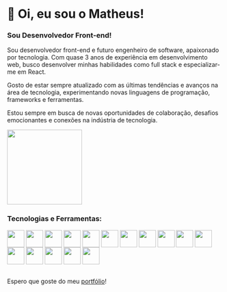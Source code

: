 # :rocket: Oi, eu sou o Matheus!

### Sou Desenvolvedor Front-end!

<!-- Sou desenvolvedor Front-end e trabalho na empresa <a href="https://siteswp.com.br/" target="_blank">SitesWP</a>! -->

Sou desenvolvedor front-end e futuro engenheiro de software, apaixonado por tecnologia. Com quase 3 anos de experiência em desenvolvimento web, busco desenvolver minhas habilidades como full stack e especializar-me em React.

Gosto de estar sempre atualizado com as últimas tendências e avanços na área de tecnologia, experimentando novas linguagens de programação, frameworks e ferramentas.

Estou sempre em busca de novas oportunidades de colaboração, desafios emocionantes e conexões na indústria de tecnologia.

  <img height="175em" src="https://github-readme-stats.vercel.app/api/top-langs/?username=matheus-curvelo&layout=compact&theme=dracula" />

### Tecnologias e Ferramentas: <br>

<div style="display:inline-block; pointer-events: none;">

<img align="center" src="https://cdn.jsdelivr.net/gh/devicons/devicon@latest/icons/html5/html5-original.svg" width="40" height="40" />

<img align="center" src="https://cdn.jsdelivr.net/gh/devicons/devicon@latest/icons/css3/css3-original.svg" width="40" height="40" />

<img align="center" src="https://cdn.jsdelivr.net/gh/devicons/devicon@latest/icons/javascript/javascript-original.svg" width="40" height="40" />

<img align="center" src="https://cdn.jsdelivr.net/gh/devicons/devicon@latest/icons/bootstrap/bootstrap-original.svg" width="40" height="40" />

<img align="center" src="https://cdn.jsdelivr.net/gh/devicons/devicon@latest/icons/sass/sass-original.svg" width="40" height="40" />

<img align="center" src="https://cdn.jsdelivr.net/gh/devicons/devicon@latest/icons/materialui/materialui-original.svg" width="40" height="40" />

<img align="center" src="https://cdn.jsdelivr.net/gh/devicons/devicon@latest/icons/react/react-original.svg" width="40" height="40" />

<img align="center" src="https://cdn.jsdelivr.net/gh/devicons/devicon@latest/icons/nextjs/nextjs-original-wordmark.svg" width="40" height="40" />

<img align="center" src="https://cdn.jsdelivr.net/gh/devicons/devicon@latest/icons/nodejs/nodejs-original-wordmark.svg" width="40" height="40" />

<img align="center" src="https://cdn.jsdelivr.net/gh/devicons/devicon@latest/icons/github/github-original.svg" width="40" height="40" />

<img align="center" src="https://cdn.jsdelivr.net/gh/devicons/devicon@latest/icons/git/git-original-wordmark.svg" width="40" height="40" />

<img align="center" src="https://cdn.jsdelivr.net/gh/devicons/devicon@latest/icons/typescript/typescript-original.svg" width="40" height="40" />

<img align="center" src="https://cdn.jsdelivr.net/gh/devicons/devicon@latest/icons/wordpress/wordpress-original.svg" width="40" height="40" />

<img align="center" src="https://cdn.jsdelivr.net/gh/devicons/devicon@latest/icons/docker/docker-original-wordmark.svg" width="40" height="40" />

<img align="center" src="https://cdn.jsdelivr.net/gh/devicons/devicon@latest/icons/axios/axios-plain.svg" width="40" height="40" />

<img align="center" src="https://cdn.jsdelivr.net/gh/devicons/devicon@latest/icons/express/express-original.svg" width="40" height="40" />

</div>
<br>

<br>

Espero que goste do meu <a href="https://matheus-curvelo.vercel.app/" target="_blank">portfólio</a>!
